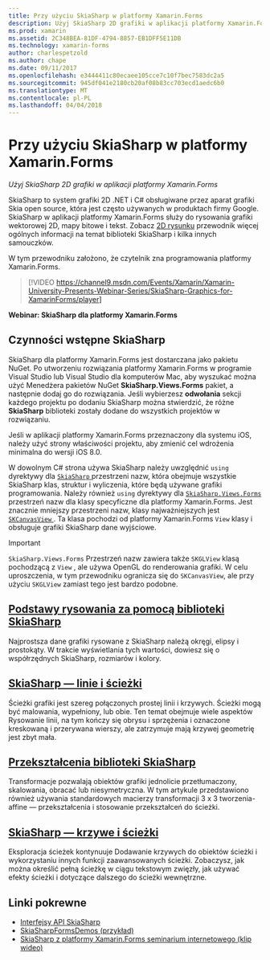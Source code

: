 ```yaml
---
title: Przy użyciu SkiaSharp w platformy Xamarin.Forms
description: Użyj SkiaSharp 2D grafiki w aplikacji platformy Xamarin.Forms
ms.prod: xamarin
ms.assetid: 2C348BEA-81DF-4794-8857-EB1DFF5E11DB
ms.technology: xamarin-forms
author: charlespetzold
ms.author: chape
ms.date: 09/11/2017
ms.openlocfilehash: e3444411c80ecaee105cce7c10f7bec7583dc2a5
ms.sourcegitcommit: 945df041e2180cb20af08b83cc703ecd1aedc6b0
ms.translationtype: MT
ms.contentlocale: pl-PL
ms.lasthandoff: 04/04/2018
---
```

# <a name="using-skiasharp-in-xamarinforms"></a>Przy użyciu SkiaSharp w platformy Xamarin.Forms

_Użyj SkiaSharp 2D grafiki w aplikacji platformy Xamarin.Forms_

SkiaSharp to system grafiki 2D .NET i C# obsługiwane przez aparat grafiki Skia open source, która jest często używanych w produktach firmy Google. SkiaSharp w aplikacji platformy Xamarin.Forms służy do rysowania grafiki wektorowej 2D, mapy bitowe i tekst. Zobacz [2D rysunku](~/graphics-games/skiasharp/index.md) przewodnik więcej ogólnych informacji na temat biblioteki SkiaSharp i kilka innych samouczków.

W tym przewodniku założono, że czytelnik zna programowania platformy Xamarin.Forms.

> [!VIDEO https://channel9.msdn.com/Events/Xamarin/Xamarin-University-Presents-Webinar-Series/SkiaSharp-Graphics-for-XamarinForms/player]

**Webinar: SkiaSharp dla platformy Xamarin.Forms**

## <a name="skiasharp-preliminaries"></a>Czynności wstępne SkiaSharp

SkiaSharp dla platformy Xamarin.Forms jest dostarczana jako pakietu NuGet. Po utworzeniu rozwiązania platformy Xamarin.Forms w programie Visual Studio lub Visual Studio dla komputerów Mac, aby wyszukać można użyć Menedżera pakietów NuGet **SkiaSharp.Views.Forms** pakiet, a następnie dodaj go do rozwiązania. Jeśli wybierzesz **odwołania** sekcji każdego projektu po dodaniu SkiaSharp można stwierdzić, że różne **SkiaSharp** biblioteki zostały dodane do wszystkich projektów w rozwiązaniu.

Jeśli w aplikacji platformy Xamarin.Forms przeznaczony dla systemu iOS, należy użyć strony właściwości projektu, aby zmienić cel wdrożenia minimalna do wersji iOS 8.0.

W dowolnym C# strona używa SkiaSharp należy uwzględnić `using` dyrektywy dla [ `SkiaSharp` ](https://developer.xamarin.com/api/namespace/SkiaSharp/) przestrzeni nazw, która obejmuje wszystkie SkiaSharp klas, struktur i wyliczenia, które będą używane grafiki programowania. Należy również `using` dyrektywy dla [ `SkiaSharp.Views.Forms` ](https://developer.xamarin.com/api/namespace/SkiaSharp.Views.Forms/) przestrzeń nazw dla klasy specyficzne dla platformy Xamarin.Forms. Jest znacznie mniejszy przestrzeni nazw, klasy najważniejszych jest [ `SKCanvasView` ](https://developer.xamarin.com/api/type/SkiaSharp.Views.Forms.SKCanvasView/). Ta klasa pochodzi od platformy Xamarin.Forms `View` klasy i obsługuje grafiki SkiaSharp dane wyjściowe.

> [!IMPORTANT]
> `SkiaSharp.Views.Forms` Przestrzeń nazw zawiera także `SKGLView` klasą pochodzącą z `View` , ale używa OpenGL do renderowania grafiki. W celu uproszczenia, w tym przewodniku ogranicza się do `SKCanvasView`, ale przy użyciu `SKGLView` zamiast tego jest bardzo podobne.

## <a name="skiasharp-drawing-basicsbasicsindexmd"></a>[Podstawy rysowania za pomocą biblioteki SkiaSharp](basics/index.md)

Najprostsza dane grafiki rysowane z SkiaSharp należą okręgi, elipsy i prostokąty. W trakcie wyświetlania tych wartości, dowiesz się o współrzędnych SkiaSharp, rozmiarów i kolory.

## <a name="skiasharp-lines-and-pathspathsindexmd"></a>[SkiaSharp — linie i ścieżki](paths/index.md)

Ścieżki grafiki jest szereg połączonych prostej linii i krzywych. Ścieżki mogą być malowania, wypełniony, lub obie. Ten temat obejmuje wiele aspektów Rysowanie linii, na tym kończy się obrysu i sprzężenia i oznaczone kreskowaną i przerywana wierszy, ale zatrzymuje mają krzywej geometrię jest zbyt mała.

## <a name="skiasharp-transformstransformsindexmd"></a>[Przekształcenia biblioteki SkiaSharp](transforms/index.md)

Transformacje pozwalają obiektów grafiki jednolicie przetłumaczony, skalowania, obracać lub niesymetryczna. W tym artykule przedstawiono również używania standardowych macierzy transformacji 3 x 3 tworzenia-affine — przekształcenia i stosowanie przekształceń do ścieżki.

## <a name="skiasharp-curves-and-pathscurvesindexmd"></a>[SkiaSharp — krzywe i ścieżki](curves/index.md)

Eksploracja ścieżek kontynuuje Dodawanie krzywych do obiektów ścieżki i wykorzystaniu innych funkcji zaawansowanych ścieżki. Zobaczysz, jak można określić pełną ścieżkę w ciągu tekstowym zwięzły, jak używać efekty ścieżki i dotyczące dalszego do ścieżki wewnętrzne.


## <a name="related-links"></a>Linki pokrewne

- [Interfejsy API SkiaSharp](https://developer.xamarin.com/api/root/SkiaSharp/)
- [SkiaSharpFormsDemos (przykład)](https://developer.xamarin.com/samples/xamarin-forms/SkiaSharpForms/Demos/)
- [SkiaSharp z platformy Xamarin.Forms seminarium internetowego (klip wideo)](https://channel9.msdn.com/Events/Xamarin/Xamarin-University-Presents-Webinar-Series/SkiaSharp-Graphics-for-XamarinForms)
